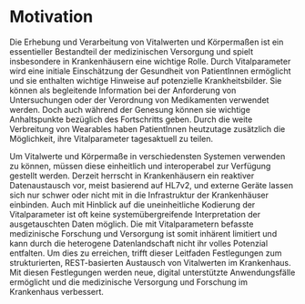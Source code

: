 # Motivation

Die Erhebung und Verarbeitung von Vitalwerten und Körpermaßen ist ein essentieller Bestandteil der medizinischen Versorgung und spielt insbesondere in Krankenhäusern eine wichtige Rolle. Durch Vitalparameter wird eine initiale Einschätzung der Gesundheit von PatientInnen ermöglicht und sie enthalten wichtige Hinweise auf potenzielle Krankheitsbilder. Sie können als begleitende Information bei der Anforderung von Untersuchungen oder der Verordnung von Medikamenten verwendet werden. Doch auch während der Genesung können sie wichtige Anhaltspunkte bezüglich des Fortschritts geben. Durch die weite Verbreitung von Wearables haben PatientInnen heutzutage zusätzlich die Möglichkeit, ihre Vitalparameter tagesaktuell zu teilen. 

Um Vitalwerte und Körpermaße in verschiedensten Systemen verwenden zu können, müssen diese einheitlich und interoperabel zur Verfügung gestellt werden. Derzeit herrscht in Krankenhäusern ein reaktiver Datenaustausch vor, meist basierend auf HL7v2, und externe Geräte lassen sich nur schwer oder nicht mit in die Infrastruktur der Krankenhäuser einbinden. Auch mit Hinblick auf die uneinheitliche Kodierung der Vitalparameter ist oft keine systemübergreifende Interpretation der ausgetauschten Daten möglich. Die mit Vitalparametern befasste medizinische Forschung und Versorgung ist somit inhärent limitiert und kann durch die heterogene Datenlandschaft nicht ihr volles Potenzial entfalten. Um dies zu erreichen, trifft dieser Leitfaden Festlegungen zum strukturierten, REST-basierten Austausch von Vitalwerten im Krankenhaus. Mit diesen Festlegungen werden neue, digital unterstützte Anwendungsfälle ermöglicht und die medizinische Versorgung und Forschung im Krankenhaus verbessert.